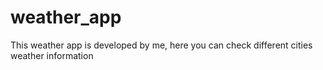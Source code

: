 # weather_app
This weather app is developed by me, here you can check different cities weather information 
